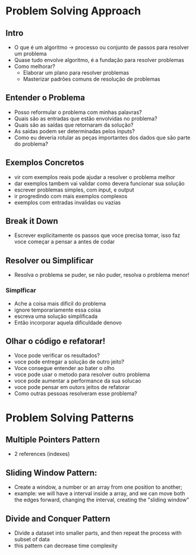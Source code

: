 # Problem Solving Approach

## Intro

- O que é um algoritmo -> processo ou conjunto de passos para resolver um problema
- Quase tudo envolve algoritmo, é a fundação para resolver problemas
- Como melhorar?
    - Elaborar um plano para resolver problemas
    - Masterizar padrões comuns de resolução de problemas

## Entender o Problema

- Posso reformular o problema com minhas palavras?
- Quais são as entradas que estão envolvidas no problema?
- Quais são as saídas que retornaram da solução?
- As saídas podem ser determinadas pelos inputs? 
- Como eu deveria rotular as peças importantes dos dados que são parte do problema?

## Exemplos Concretos

- vir com exemplos reais pode ajudar a resolver o problema melhor
- dar exemplos tambem vai validar como devera funcionar sua solução
- escrever problemas simples, com input, e output
- ir progredindo com mais exemplos complexos
- exemplos com entradas invalidas ou vazias

## Break it Down

- Escrever explicitamente os passos que voce precisa tomar, isso faz voce começar a pensar a antes de codar

## Resolver ou Simplificar

- Resolva o problema se puder, se não puder, resolva o problema menor!

### Simplficar

- Ache a coisa mais dificil do problema
- ignore temporariamente essa coisa
- escreva uma solução simplificada
- Então incorporar aquela dificuldade denovo

## Olhar o código e refatorar!

- Voce pode verificar os resultados?
- voce pode entregar a solução de outro jeito?
- Voce consegue entender ao bater o olho
- voce pode usar o metodo para resolver outro problema
- voce pode aumentar a performance da sua solucao
- voce pode pensar em outors jeitos de refatorar
- Como outras pessoas resolveram esse problema?

# Problem Solving Patterns

## Multiple Pointers Pattern

- 2 references (indexes)

## Sliding Window Pattern:

- Create a window, a number or an array from one position to another;
- example: we will have a interval inside a array, and we can move both the edges forward, changing the interval, creating the "sliding window"

## Divide and Conquer Pattern

- Divide a dataset into smaller parts, and then repeat the process with subset of data
- this pattern can decrease time complexity

